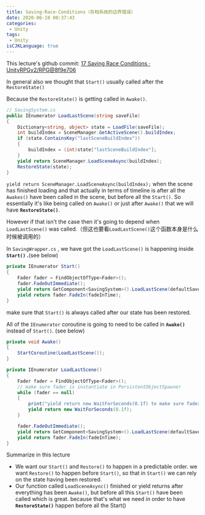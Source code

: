 ```yaml
---
title: Saving-Race-Conditions（存档系统的边界错误）
date: 2020-06-10 00:37:43
categories:
 - Unity
tags:
 - Unity
isCJKLanguage: true
---
```


This lecture's github commit:
[17 Saving Race Conditions · UnityRPGv2/RPG@8f9e706](https://github.com/UnityRPGv2/RPG/commit/8f9e70692876f560eff2b9ab5b8fc0835074c6f8)

In general also we thought that `Start()` usually called after the `RestoreState()` 

Because the `RestoreState()` is getting called in `Awake()`. 

```csharp
// SavingSystem.cs
public IEnumerator LoadLastScene(string saveFile)
{
    Dictionary<string, object> state = LoadFile(saveFile);
    int buildIndex = SceneManager.GetActiveScene().buildIndex;
    if (state.ContainsKey("lastSceneBuildIndex"))
    {
        buildIndex = (int)state["lastSceneBuildIndex"];
    }
    yield return SceneManager.LoadSceneAsync(buildIndex);
    RestoreState(state);
}
```

`yield return SceneManager.LoadSceneAsync(buildIndex);` 
when the scene has finished loading and that actually in terms of timeline is after all the `Awakes()` have been called in the scene, but before all the `Start()`. So essentially it's like being called on `Awake()` or just after `Awake()` that we will have **`RestoreState()`**.

However if that isn't the case then it's going to depend when `LoadLastScene()` was called.（但这也要看`LoadLastScene()`这个函数本身是什么时候被调用的）

In `SavingWrapper.cs` , we have got the `LoadLastScene()` is happening inside **`Start()` .**(see below)

```csharp
private IEnumerator Start()
{
    Fader fader = FindObjectOfType<Fader>();
    fader.FadeOutImmediate();
    yield return GetComponent<SavingSystem>().LoadLastScene(defaultSaveFile);
    yield return fader.FadeIn(fadeInTime);
}
```

make sure that `Start()`  is always called after our  state has been restored. 

All of the `IEnumerator` coroutine is going to need to be called in **`Awake()`** instead of `Start()`. (see below)

```csharp
private void Awake()
{
    StartCoroutine(LoadLastScene());
}

private IEnumerator LoadLastScene()
{
    Fader fader = FindObjectOfType<Fader>();
    // make sure fader is instantiate in PersistentObjectSpawner
    while (fader == null)
    {
        print("yield return new WaitForSeconds(0.1f) to make sure fader is instantiate.");
        yield return new WaitForSeconds(0.1f);
    }

    fader.FadeOutImmediate();
    yield return GetComponent<SavingSystem>().LoadLastScene(defaultSaveFile);
    yield return fader.FadeIn(fadeInTime);
}
```

Summarize in this lecture

- We want our `Start()` and `Restore()` to happen in a predictable order. we want `Restore()` to happen before `Start()`, so that in `Start()` we can rely on the state having been restored.
- Our function called `LoadSceneAsync()` finished or yield returns after everything has been `Awake()`, but before all this `Start()` have been called which is great. because that's what we need in order to have **`RestoreState()`** happen before all the Start()